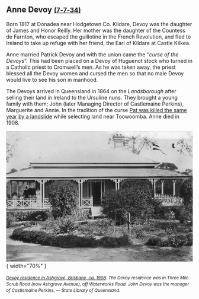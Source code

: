 ## Anne Devoy <small>[(7‑7‑34)](https://brisbane.discovereverafter.com/profile/31904641 "Go to Memorial Information" )</small>

<!-- https://trove.nla.gov.au/newspaper/article/19550487?searchTerm=anne%20Devoy -->

Born 1817 at Donadea near Hodgetown Co. Kildare, Devoy was the daughter of James and Honor Reilly. Her mother was the daughter of the Countess de Farnton, who escaped the guillotine in the French Revolution, and fled to Ireland to take up refuge with her friend, the Earl of Kildare at Castle Kilkea. 

Anne married Patrick Devoy and with the union came the “*curse of the Devoys*”. This had been placed on a Devoy of Huguenot stock who turned in a Catholic priest to Cromwell’s men. As he was taken away, the priest blessed all the Devoy women and cursed the men so that no male Devoy would live to see his son in manhood. 

The Devoys arrived in Queensland in 1864 on the *Landsborough* after selling their land in Ireland to the Ursuline nuns. They brought a young family with them; John (later Managing Director of Castlemaine Perkins), Marguerite and Annie. In the tradition of the curse [Pat was killed the same year by a landslide](https://trove.nla.gov.au/newspaper/article/123149288?searchTerm=Patrick%20Devoy) while selecting land near Toowoomba. Anne died in 1908.

![Devoy residence in Ashgrove, Brisbane, ca. 1908](../assets/john-devoy-residence-1908.jpg){ width="70%" }  

*<small>[Devoy residence in Ashgrove, Brisbane, ca. 1908](http://onesearch.slq.qld.gov.au/permalink/f/1upgmng/slq_alma21218171470002061). The Devoy residence was in Three Mile Scrub Road (now Ashgrove Avenue), off Waterworks Road. John Devoy was the manager of Castlemaine Perkins. — State Library of Queensland.</small>*
